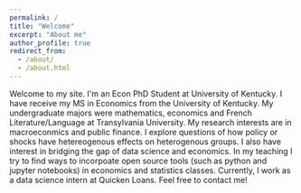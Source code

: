 ```yaml
---
permalink: /
title: "Welcome"
excerpt: "About me"
author_profile: true
redirect_from: 
  - /about/
  - /about.html
---
```


Welcome to my site. I'm an Econ PhD Student at University of Kentucky. I have receive my MS in Economics from the University of
            Kentucky. My undergraduate majors were mathematics, economics and French Literature/Language at Transylvania
            University. My research interests are in macroeconmics and public finance. I explore questions of how policy or shocks have hetereogenous effects on heterogenous groups. I also have interest in bridging the gap of data science and economics. In my teaching I try to find ways to incorpoate open source tools (such as python and jupyter notebooks) in economics and statistics classes. Currently, I work as a data science intern at Quicken Loans. Feel free to contact me!
